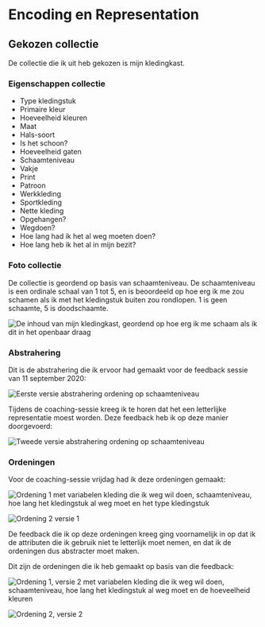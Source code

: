 # Encoding en Representation

## Gekozen collectie

De collectie die ik uit heb gekozen is mijn kledingkast.

### Eigenschappen collectie

* Type kledingstuk
* Primaire kleur
* Hoeveelheid kleuren
* Maat
* Hals-soort
* Is het schoon?
* Hoeveelheid gaten
* Schaamteniveau
* Vakje
* Print
* Patroon
* Werkkleding
* Sportkleding
* Nette kleding
* Opgehangen?
* Wegdoen?
* Hoe lang had ik het al weg moeten doen?
* Hoe lang heb ik het al in mijn bezit?

### Foto collectie

De collectie is geordend op basis van schaamteniveau. De schaamteniveau is een ordinale schaal van 1 tot 5, en is beoordeeld op hoe erg ik me zou schamen als ik met het kledingstuk buiten zou rondlopen. 1 is geen schaamte, 5 is doodschaamte.

![De inhoud van mijn kledingkast, geordend op hoe erg ik me schaam als ik dit in het openbaar draag](../.gitbook/assets/img_0067-squashed.jpeg)

### Abstrahering

Dit is de abstrahering die ik ervoor had gemaakt voor de feedback sessie van 11 september 2020:

![Eerste versie abstrahering ordening op schaamteniveau](../.gitbook/assets/untitled_artwork-2.jpg)

Tijdens de coaching-sessie kreeg ik te horen dat het een letterlijke representatie moest worden. Deze feedback heb ik op deze manier doorgevoerd:

![Tweede versie abstrahering ordening op schaamteniveau](../.gitbook/assets/abstrahering.png)

### Ordeningen

Voor de coaching-sessie vrijdag had ik deze ordeningen gemaakt:

![Ordening 1 met variabelen kleding die ik weg wil doen, schaamteniveau, hoe lang het kledingstuk al weg moet en het type kledingstuk](../.gitbook/assets/ordening_1_v1.jpg)

![Ordening 2 versie 1](../.gitbook/assets/ordening_2_v1.jpg)

De feedback die ik op deze ordeningen kreeg ging voornamelijk in op dat ik de attributen die ik gebruik niet te letterlijk moet nemen, en dat ik de ordeningen dus abstracter moet maken.

Dit zijn de ordeningen die ik heb gemaakt op basis van die feedback:

![Ordening 1, versie 2 met variabelen kleding die ik weg wil doen, schaamteniveau, hoe lang het kledingstuk al weg moet en de hoeveelheid kleuren](../.gitbook/assets/ordening_1_v2.jpg)

![Ordening 2, versie 2](../.gitbook/assets/ordening_2_v2.png)

